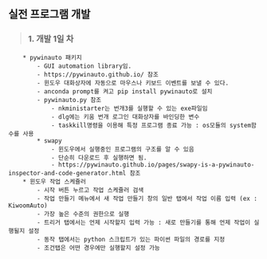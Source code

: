 ## 실전 프로그램 개발
>###    1. 개발 1일 차
        * pywinauto 패키지
            - GUI automation library임.
            - https://pywinauto.github.io/ 참조
            - 윈도우 대화상자에 자동으로 마우스나 키보드 이벤트를 보낼 수 있다.
            - anconda prompt를 켜고 pip install pywinauto로 설치
            - pywinauto.py 참조
                - nkministarter는 번개3를 실행할 수 있는 exe파일임
                - dlg에는 키움 번개 로그인 대화상자를 바인딩한 변수
                - taskkill명령을 이용해 특정 프로그램 종료 가능 : os모듈의 system함수를 사용
            * swapy
                - 윈도우에서 실행중인 프로그램의 구조를 알 수 있음
                - 단순히 다운로드 후 실행하면 됨.
                - https://pywinauto.github.io/pages/swapy-is-a-pywinauto-inspector-and-code-generator.html 참조
        * 윈도우 작업 스케쥴러
            - 시작 버튼 누르고 작업 스케쥴러 검색
            - 작업 만들기 메뉴에서 새 작업 만들기 창의 일반 탭에서 작업 이름 입력 (ex : KiwoomAuto)
            - 가장 높은 수준의 권한으로 실행
            - 트리거 탭에서는 언제 시작할지 입력 가능 : 새로 만들기를 통해 언제 작업이 실행될지 설정
            - 동작 탭에서는 python 스크립트가 있는 파이썬 파일의 경로를 지정
            - 조건탭은 어떤 경우에만 실행할지 설정 가능
            